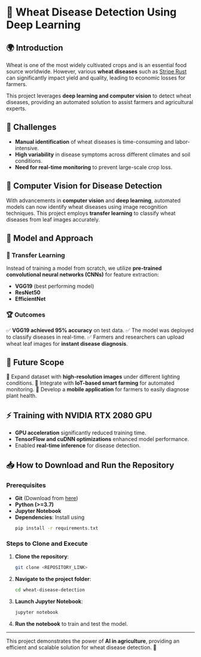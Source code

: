 # 🌾 Wheat Disease Detection Using Deep Learning

## 🌍 Introduction
Wheat is one of the most widely cultivated crops and is an essential food source worldwide. However, various **wheat diseases** such as [Stripe Rust](https://smallgrains.wsu.edu/disease-resources/foliar-fungal-diseases/stripe-rust/) can significantly impact yield and quality, leading to economic losses for farmers.

This project leverages **deep learning and computer vision** to detect wheat diseases, providing an automated solution to assist farmers and agricultural experts.

## 🚜 Challenges
- **Manual identification** of wheat diseases is time-consuming and labor-intensive.
- **High variability** in disease symptoms across different climates and soil conditions.
- **Need for real-time monitoring** to prevent large-scale crop loss.

## 🔬 Computer Vision for Disease Detection
With advancements in **computer vision** and **deep learning**, automated models can now identify wheat diseases using image recognition techniques. This project employs **transfer learning** to classify wheat diseases from leaf images accurately.

## 🤖 Model and Approach
### 🔎 Transfer Learning
Instead of training a model from scratch, we utilize **pre-trained convolutional neural networks (CNNs)** for feature extraction:
- **VGG19** (best performing model)
- **ResNet50**
- **EfficientNet**

### 🏆 Outcomes
✅ **VGG19 achieved 95% accuracy** on test data.
✅ The model was deployed to classify diseases in real-time.
✅ Farmers and researchers can upload wheat leaf images for **instant disease diagnosis**.

## 🔮 Future Scope
🔹 Expand dataset with **high-resolution images** under different lighting conditions.
🔹 Integrate with **IoT-based smart farming** for automated monitoring.
🔹 Develop a **mobile application** for farmers to easily diagnose plant health.

## ⚡ Training with NVIDIA RTX 2080 GPU
- **GPU acceleration** significantly reduced training time.
- **TensorFlow and cuDNN optimizations** enhanced model performance.
- Enabled **real-time inference** for disease detection.

## 📥 How to Download and Run the Repository
### Prerequisites
- **Git** (Download from [here](https://git-scm.com/downloads))
- **Python (>=3.7)**
- **Jupyter Notebook**
- **Dependencies**: Install using
  ```sh
  pip install -r requirements.txt
  ```

### Steps to Clone and Execute
1. **Clone the repository**:
   ```sh
   git clone <REPOSITORY_LINK>
   ```
2. **Navigate to the project folder**:
   ```sh
   cd wheat-disease-detection
   ```
3. **Launch Jupyter Notebook**:
   ```sh
   jupyter notebook
   ```
4. **Run the notebook** to train and test the model.

---
This project demonstrates the power of **AI in agriculture**, providing an efficient and scalable solution for wheat disease detection. 🚀

